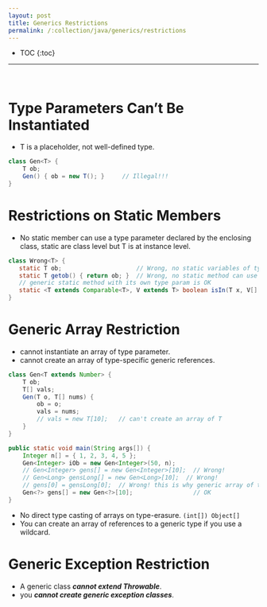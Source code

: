 ```yaml
---
layout: post
title: Generics Restrictions
permalink: /:collection/java/generics/restrictions
---
```


- TOC
{:toc}

<hr><br>

# Type Parameters Can’t Be Instantiated
- T is a placeholder, not well-defined type.

```java
class Gen<T> {
    T ob;
    Gen() { ob = new T(); }     // Illegal!!!
}
```

# Restrictions on Static Members
- No static member can use a type parameter declared by the enclosing class, static are class level but T is at instance level.

```java
class Wrong<T> {
   static T ob;                     // Wrong, no static variables of type T.
   static T getob() { return ob; }  // Wrong, no static method can use T.
   // generic static method with its own type param is OK
   static <T extends Comparable<T>, V extends T> boolean isIn(T x, V[] y){...}
}
```

# Generic Array Restriction
* cannot instantiate an array of type parameter. 
* cannot create an array of type-specific generic references.

```java
class Gen<T extends Number> {
    T ob;
    T[] vals;
    Gen(T o, T[] nums) {
        ob = o;
        vals = nums;
        // vals = new T[10];   // can't create an array of T
    }
}

public static void main(String args[]) {
    Integer n[] = { 1, 2, 3, 4, 5 };
    Gen<Integer> iOb = new Gen<Integer>(50, n);
    // Gen<Integer> gens[] = new Gen<Integer>[10];  // Wrong!
    // Gen<Long> gensLong[] = new Gen<Long>[10];  // Wrong!
    // gens[0] = gensLong[0];  // Wrong! this is why generic array of type is not allowed
    Gen<?> gens[] = new Gen<?>[10];                 // OK
}
```
* No direct type casting of arrays on type-erasure.  `(int[]) Object[]`
* You can create an array of references to a generic type if you use a wildcard.

# Generic Exception Restriction
* A generic class ***cannot extend Throwable***.
* you ***cannot create generic exception classes***.